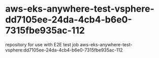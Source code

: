 # aws-eks-anywhere-test-vsphere-dd7105ee-24da-4cb4-b6e0-7315fbe935ac-112
repository for use with E2E test job aws-eks-anywhere-test-vsphere:dd7105ee-24da-4cb4-b6e0-7315fbe935ac-112
